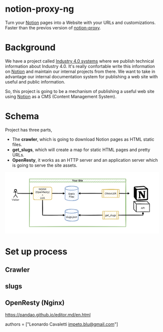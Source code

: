 # notion-proxy-ng
Turn your [Notion](https://notion.so "Notion") pages into a Website with your URLs and customizations. Faster than the previos version of [notion-proxy](https://github.com/equiposinoficina/notion-proxy "notion-proxy").

# Background
We have a project called [Industry 4.0 systems](https://industry40.systems "Industry 4.0 systems") where we publish technical information about Industry 4.0. It's really confortable write this information on [Notion](https://notion.so "Notion") and maintain our internal projects from there. We want to take in advantage our internal documentation system for publishing a web site with useful and public information.

So, this project is going to be a mechanism of publishing a useful web site using [Notion](https://notion.so "Notion") as a CMS (Content Management System).

# Schema
Project has three parts, 
- The **crawler**, which is going to download Notion pages as HTML static files.
- **get_slugs**, which will create a map for static HTML pages and pretty URLs.
- **OpenResty**, it works as an HTTP server and an application server which is going to serve the site assets.

[![notion-proxy-ng-notion-proxy-ng.drawio.png](https://raw.githubusercontent.com/equiposinoficina/notion-proxy-ng/main/doc/notion-proxy-ng-notion-proxy-ng.drawio.png)](https://app.diagrams.net/#G1poxc7WI7zmN_D6uVRXUaHbptkmJXtuEB)

# Set up process

## Crawler

## slugs

## OpenResty (Nginx)


https://pandao.github.io/editor.md/en.html

authors = ["Leonardo Cavaletti <impeto.blu@gmail.com>"]

